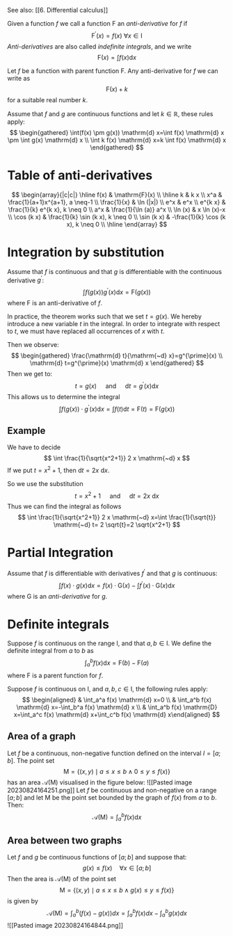 See also: [[6. Differential calculus]]

Given a function $f$ we call a function F an *anti-derivative* for $f$ if
$$
\mathrm{F}^{\prime}(x)=f(x) ~ \forall x \in \mathrm{I}
$$
*Anti-derivatives* are also called *indefinite integrals*, and we write
$$
\mathrm{F}(x)=\int f(x) \mathrm{d} x
$$

Let $f$ be a function with parent function $\mathrm{F}$. Any anti-derivative for $f$ we can write as
$$
\mathrm{F}(x)+k
$$
for a suitable real number $k$.

Assume that $f$ and $g$ are continuous functions and let $k \in \mathbb{R}$, these rules apply:
$$
\begin{gathered}
\int(f(x) \pm g(x)) \mathrm{d} x=\int f(x) \mathrm{d} x \pm \int g(x) \mathrm{d} x \\
\int k f(x) \mathrm{d} x=k \int f(x) \mathrm{d} x
\end{gathered}
$$
# Table of anti-derivatives
$$
\begin{array}{|c|c|}
\hline f(x) & \mathrm{F}(x) \\
\hline k & k x \\
x^a & \frac{1}{a+1}x^{a+1}, a \neq-1 \\
\frac{1}{x} & \ln (|x|) \\
e^x & e^x \\
e^{k x} & \frac{1}{k} e^{k x}, k \neq 0 \\
a^x & \frac{1}{\ln (a)} a^x \\
\ln (x) & x \ln (x)-x \\
\cos (k x) & \frac{1}{k} \sin (k x), k \neq 0 \\
\sin (k x) & -\frac{1}{k} \cos (k x), k \neq 0 \\
\hline
\end{array}
$$
# Integration by substitution
Assume that $f$ is continuous and that $g$ is differentiable with the continuous derivative $g^{\prime}$:
$$
\int f(g(x)) g^{\prime}(x) \mathrm{d} x=\mathrm{F}(g(x))
$$
where F is an anti-derivative of $f$.

In practice, the theorem works such that we set $t=g(x)$. We hereby introduce a new variable $t$ in the integral. In order to integrate with respect to $t$, we must have replaced all occurrences of $x$ with $t$.

Then we observe:
$$
\begin{gathered}
\frac{\mathrm{d} t}{\mathrm{~d} x}=g^{\prime}(x) \\
\mathrm{d} t=g^{\prime}(x) \mathrm{d} x
\end{gathered}
$$
Then we get to:
$$
t=g(x) \quad \text { and } \quad \mathrm{d} t=g^{\prime}(x) \mathrm{d} x
$$
This allows us to determine the integral
$$
\int f(g(x)) \cdot g^{\prime}(x) \mathrm{d} x=\int f(t) \mathrm{d} t=\mathrm{F}(t)=\mathrm{F}(g(x))
$$
## Example
We have to decide
$$
\int \frac{1}{\sqrt{x^2+1}} 2 x \mathrm{~d} x
$$
If we put $t=x^2+1$, then $\mathrm{d}t=2 x \mathrm{~d} x$.

So we use the substitution
$$
t=x^2+1 \quad \text { and } \quad \mathrm{d} t=2 x \mathrm{~d} x
$$
Thus we can find the integral as follows
$$
\int \frac{1}{\sqrt{x^2+1}} 2 x \mathrm{~d} x=\int \frac{1}{\sqrt{t}} \mathrm{~d} t= 2 \sqrt{t}=2 \sqrt{x^2+1}
$$



# Partial Integration
Assume that $f$ is differentiable with derivatives $f^{\prime}$ and that $g$ is continuous:
$$
\int f(x) \cdot g(x) \mathrm{d} x=f(x) \cdot \mathrm{G}(x)-\int f^{\prime}(x) \cdot \mathrm{ G}(x) \mathrm{d} x
$$
where G is an *anti-derivative* for $g$.



# Definite integrals
Suppose $f$ is continuous on the range $\mathrm{I}$, and that $a, b \in \mathrm{I}$. We define the definite integral from $a$ to $b$ as $$ \int_a^b f(x) \mathrm{d} x=\mathrm{F}(b)-\mathrm{F}(a) $$ where F is a parent function for $f$.

Suppose $f$ is continuous on I, and $a, b, c\in\mathrm{I}$, the following rules apply:
$$ \begin{aligned} & \int_a^a f(x) \mathrm{d} x=0 \\ & \int_a^b f(x) \mathrm{d} x=-\int_b^a f(x) \mathrm{d} x \\ & \int_a^b f(x) \mathrm{D} x=\int_a^c f(x) \mathrm{d} x+\int_c^b f(x) \mathrm{d} x\end{aligned} $$
## Area of a graph
Let $f$ be a continuous, non-negative function defined on the interval $I=[a;b]$.  The point set 
$$
\mathrm{M}=\{(x, y) \mid a \leq x \leq b \wedge 0 \leq y \leq f(x)\}
$$
has an area $\mathscr{A}(\mathrm{M})$ visualised in the figure below:
![[Pasted image 20230824164251.png]]
Let $f$ be continuous and non-negative on a range $[a ; b]$ and let M be the point set bounded by the graph of $f(x)$ from $a$ to $b$. Then:$$ \mathscr{A}(\mathrm{M})=\int_a^b f(x) \mathrm{d} x $$
## Area between two graphs
Let $f$ and $g$ be continuous functions of $[a ; b]$ and suppose that:$$ g(x) \leq f(x) \quad \forall x \in[a ; b]$$Then the area is $\mathscr{A}(\mathrm{M})$ of the point set $$ \mathrm{M}=\{(x, y) \mid a \leq x \leq b \wedge g(x) \leq y \leq f(x)\} $$is given by $$ \mathscr{A}(\mathrm{M})=\int_a^b(f(x)-g(x)) d x=\int_a^b f(x) d x-\int_a^b g(x) d x $$![[Pasted image 20230824164844.png]]